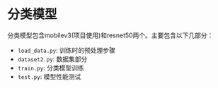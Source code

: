 # 分类模型

分类模型包含mobilev3(项目使用)和resnet50两个。主要包含以下几部分：

- `load_data.py`: 训练时的预处理步骤
- `dataset2.py`: 数据集部分
- `train.py`: 分类模型训练
- `test.py`: 模型性能测试